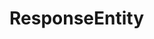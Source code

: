 #  ResponseEntity

<api-schema openapi-path="../../../src/main/resources/backend_flashpomo-openapi.yaml" name="ResponseEntity"/>